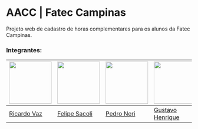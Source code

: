 # AACC | Fatec Campinas
Projeto web de cadastro de horas complementares para os alunos da Fatec Campinas.

### Integrantes:

| <img src="https://avatars.githubusercontent.com/LeNinjaRick" width=115> | <img src="https://avatars.githubusercontent.com/FeSacoli" width=115> | <img src="https://avatars.githubusercontent.com/pedrogneri" width=115> | <img src="https://avatars.githubusercontent.com/gustavohrqz" width=115> | <img src="https://avatars.githubusercontent.com/GuilhermeMelati" width=115> | <img src="https://avatars.githubusercontent.com/gmsl23" width=115> |
|---|---|---|---|---|---|
| <a href="https://github.com/LeNinjaRick">Ricardo Vaz</a> | <a href="https://github.com/FeSacoli">Felipe Sacoli</a> | <a href="https://github.com/pedrogneri">Pedro Neri</a> | <a href="https://github.com/gustavohrqz">Gustavo Henrique</a> | <a href="https://github.com/GuilhermeMelati">Guilherme Melati</a> | <a href="https://github.com/gmsl23">George Maurício</a> |
